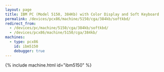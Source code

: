```yaml
---
layout: page
title: IBM PC (Model 5150, 384Kb) with Color Display and Soft Keyboard
permalink: /devices/pcx86/machine/5150/cga/384kb/softkbd/
redirect_from:
  - /devices/pc/machine/5150/cga/384kb/softkbd/
  - /devices/pcx86/machine/5150/cga/384kb/
machines:
  - type: pcx86
    id: ibm5150
    debugger: true
---
```


{% include machine.html id="ibm5150" %}
